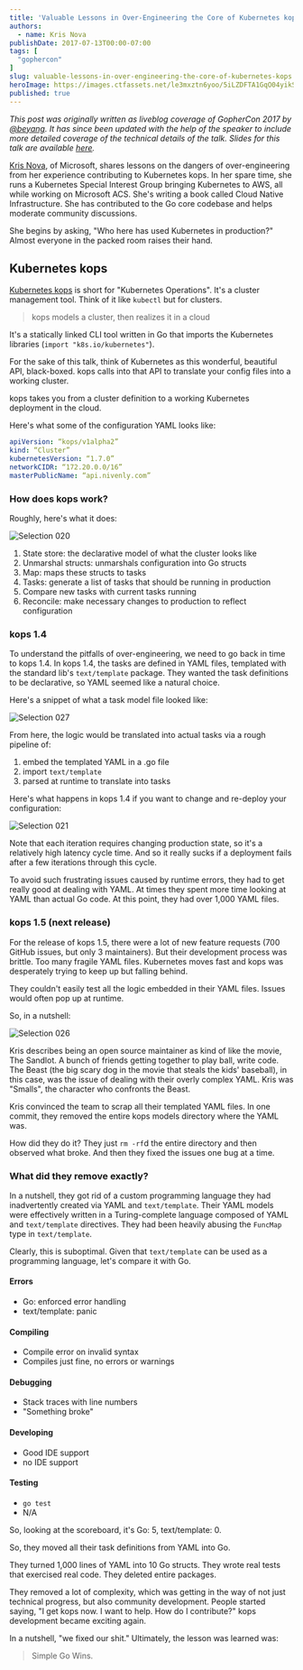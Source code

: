 ```yaml
---
title: 'Valuable Lessons in Over-Engineering the Core of Kubernetes kops, Kris Nova'
authors:
  - name: Kris Nova
publishDate: 2017-07-13T00:00-07:00
tags: [
  "gophercon"
]
slug: valuable-lessons-in-over-engineering-the-core-of-kubernetes-kops
heroImage: https://images.ctfassets.net/le3mxztn6yoo/5iLZDFTA1GqO04yikSSGiY/87e9a7c0a36c9fd4546a8b38840cb54c/Selection_020.png
published: true
---
```



*This post was originally written as liveblog coverage of GopherCon 2017 by [@beyang](https://twitter.com/beyang). It has since been updated with the help of the speaker to include more detailed coverage of the technical details of the talk. Slides for this talk are available [here](https://github.com/gophercon/2017-talks/blob/master/KrisNova-OverEngineeringTheCoreOfKubernetesKops/slides.pdf).*

[Kris Nova](https://twittercom/kris__nova), of Microsoft, shares lessons on the dangers of over-engineering from her experience contributing to Kubernetes kops. In her spare time, she runs a Kubernetes Special Interest Group bringing Kubernetes to AWS, all while working on Microsoft ACS. She's writing a book called Cloud Native Infrastructure. She has contributed to the Go core codebase and helps moderate community discussions.


She begins by asking, "Who here has used Kubernetes in production?" Almost everyone in the packed room raises their hand.



## Kubernetes kops

[Kubernetes kops](https://github.com/kubernetes/kops) is short for "Kubernetes Operations". It's a cluster management tool. Think of it like `kubectl` but for clusters.

> kops models a cluster, then realizes it in a cloud

It's a statically linked CLI tool written in Go that imports the Kubernetes libraries (`import "k8s.io/kubernetes"`).






For the sake of this talk, think of Kubernetes as this wonderful, beautiful API, black-boxed. kops calls into that API to translate your config files into a working cluster.

kops takes you from a cluster definition to a working Kubernetes deployment in the cloud.

Here's what some of the configuration YAML looks like:

```yaml
apiVersion: “kops/v1alpha2”
kind: “Cluster”
kubernetesVersion: “1.7.0”
networkCIDR: “172.20.0.0/16”
masterPublicName: “api.nivenly.com”
```










### How does kops work?

Roughly, here's what it does:

![Selection 020](//images.ctfassets.net/le3mxztn6yoo/5iLZDFTA1GqO04yikSSGiY/87e9a7c0a36c9fd4546a8b38840cb54c/Selection_020.png)

1. State store: the declarative model of what the cluster looks like
1. Unmarshal structs: unmarshals configuration into Go structs
1. Map: maps these structs to tasks
1. Tasks: generate a list of tasks that should be running in production
1. Compare new tasks with current tasks running
1. Reconcile: make necessary changes to production to reflect configuration

### kops 1.4

To understand the pitfalls of over-engineering, we need to go back in time to kops 1.4. In kops 1.4, the tasks are defined in YAML files, templated with the standard lib's `text/template` package. They wanted the task definitions to be declarative, so YAML seemed like a natural choice.

Here's a snippet of what a task model file looked like:

![Selection 027](//images.ctfassets.net/le3mxztn6yoo/5tUvPvW1gIEAAUsOWUGQCw/123f54bb66629a102da3daba63a2d58a/Selection_027.png)

From here, the logic would be translated into actual tasks via a rough pipeline of:

1. embed the templated YAML in a .go file
1. import `text/template`
1. parsed at runtime to translate into tasks

Here's what happens in kops 1.4 if you want to change and re-deploy your configuration:

![Selection 021](//images.ctfassets.net/le3mxztn6yoo/6bgpw8J6Qo2IgeCA4EkMia/fdf1ce43c68bd067184683f3c910a8cc/Selection_021.png)

Note that each iteration requires changing production state, so it's a relatively high latency cycle time. And so it really sucks if a deployment fails after a few iterations through this cycle.

To avoid such frustrating issues caused by runtime errors, they had to get really good at dealing with YAML. At times they spent more time looking at YAML than actual Go code. At this point, they had over 1,000 YAML files.



### kops 1.5 (next release)

For the release of kops 1.5, there were a lot of new feature requests (700 GitHub issues, but only 3 maintainers). But their development process was brittle. Too many fragile YAML files. Kubernetes moves fast and kops was desperately trying to keep up but falling behind.

They couldn't easily test all the logic embedded in their YAML files. Issues would often pop up at runtime.

So, in a nutshell:

![Selection 026](//images.ctfassets.net/le3mxztn6yoo/19sCQjbgYA8WOOIAYa2QoU/2e545e9059c68f5650b2d630d277573d/Selection_026.png)

Kris describes being an open source maintainer as kind of like the movie, The Sandlot. A bunch of friends getting together to play ball, write code. The Beast (the big scary dog in the movie that steals the kids' baseball), in this case, was the issue of dealing with their overly complex YAML. Kris was "Smalls", the character who confronts the Beast.

Kris convinced the team to scrap all their templated YAML files. In one commit, they removed the entire kops models directory where the YAML was.

How did they do it? They just `rm -rf`d the entire directory and then observed what broke. And then they fixed the issues one bug at a time.


### What did they remove exactly?

In a nutshell, they got rid of a custom programming language they had inadvertently created via YAML and `text/template`. Their YAML models were effectively written in a Turing-complete language composed of YAML and `text/template` directives. They had been heavily abusing the `FuncMap` type in `text/template`.

Clearly, this is suboptimal. Given that `text/template` can be used as a programming language, let's compare it with Go.

#### Errors
* Go: enforced error handling
* text/template: panic

#### Compiling
* Compile error on invalid syntax
* Compiles just fine, no errors or warnings

#### Debugging
* Stack traces with line numbers
* "Something broke"

#### Developing
* Good IDE support
* no IDE support

#### Testing
* `go test`
* N/A

So, looking at the scoreboard, it's Go: 5, text/template: 0.


So, they moved all their task definitions from YAML into Go.


They turned 1,000 lines of YAML into 10 Go structs. They wrote real tests that exercised real code. They deleted entire packages.

They removed a lot of complexity, which was getting in the way of not just technical progress, but also community development. People started saying, "I get kops now. I want to help. How do I contribute?" kops development became exciting again.

In a nutshell, "we fixed our shit." Ultimately, the lesson was learned was:

> Simple Go Wins.
